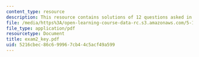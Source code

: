 ```yaml
---
content_type: resource
description: This resource contains solutions of 12 questions asked in exam 2.
file: /media/https%3A/open-learning-course-data-rc.s3.amazonaws.com/5-12-organic-chemistry-i-spring-2005/5216cbec86c699967cb44c5acf49a599_exam2_key.pdf
file_type: application/pdf
resourcetype: Document
title: exam2_key.pdf
uid: 5216cbec-86c6-9996-7cb4-4c5acf49a599
---
```

